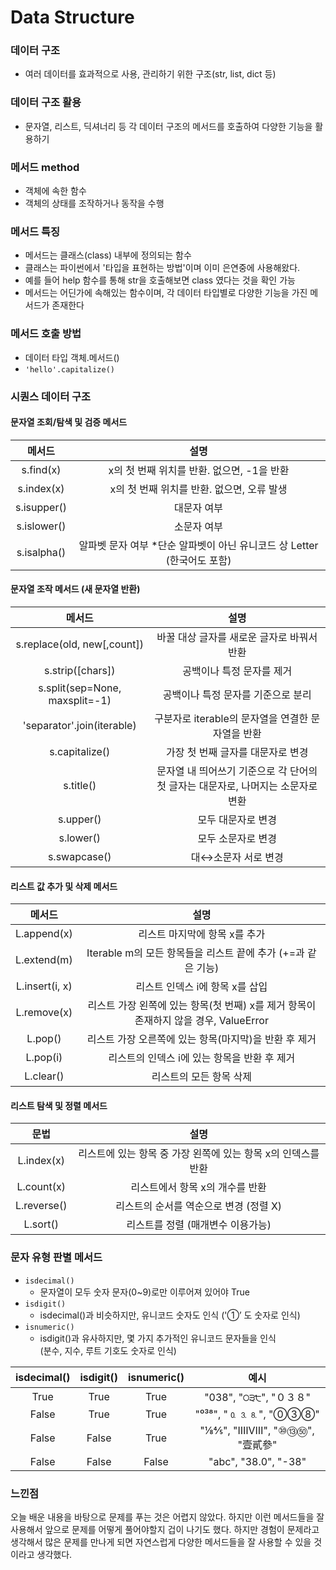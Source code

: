 # Data Structure

### 데이터 구조
- 여러 데이터를 효과적으로 사용, 관리하기 위한 구조(str, list, dict 등)

### 데이터 구조 활용
- 문자열, 리스트, 딕셔너리 등 각 데이터 구조의 메서드를 호출하여 다양한 기능을 활용하기

### 메서드 method
- 객체에 속한 함수
- 객체의 상태를 조작하거나 동작을 수행

### 메서드 특징
- 메서드는 클래스(class) 내부에 정의되는 함수
- 클래스는 파이썬에서 '타입을 표현하는 방법'이며 이미 은연중에 사용해왔다.
- 예를 들어 help 함수를 통해 str을 호출해보면 class 였다는 것을 확인 가능
- 메서드는 어딘가에 속해있는 함수이며, 각 데이터 타입별로 다양한 기능을 가진 메서드가 존재한다

### 메서드 호출 방법
- 데이터 타입 객체.메서드()
- `'hello'.capitalize()`


### 시퀀스 데이터 구조
#### 문자열 조회/탐색 및 검증 메서드
|        메서드      	|                                         설명                                        	|
|:------------------:	|:-----------------------------------------------------------------------------------:	|
|      s.find(x)     	|     x의   첫 번째 위치를 반환. 없으면,   -1을 반환                                  	|
|      s.index(x)    	|     x의   첫 번째 위치를 반환. 없으면,   오류 발생                                  	|
|     s.isupper()    	|     대문자 여부                                                                     	|
|     s.islower()    	|     소문자 여부                                                                   	|
|     s.isalpha()    	|     알파벳 문자 여부      *단순 알파벳이 아닌 유니코드 상 Letter (한국어도 포함)    	|

#### 문자열 조작 메서드 (새 문자열 반환)
|                  메서드                 	|                                              설명                                            	|
|:---------------------------------------:	|:--------------------------------------------------------------------------------------------:	|
|       s.replace(old,   new[,count])     	|     바꿀 대상 글자를 새로운 글자로 바꿔서 반환                                               	|
|             s.strip([chars])            	|     공백이나 특정 문자를 제거                                                                	|
|     s.split(sep=None,   maxsplit=-1)    	|     공백이나 특정 문자를 기준으로 분리                                                       	|
|       'separator'.join(iterable)      	|     구분자로 iterable의 문자열을 연결한 문자열을 반환                                           |
|              s.capitalize()             	|     가장   첫 번째   글자를   대문자로   변경                                                	|
|                 s.title()               	|     문자열 내 띄어쓰기 기준으로 각 단어의 첫 글자는 대문자로,      나머지는 소문자로 변환    	|
|                 s.upper()               	|     모두   대문자로 변경                                                                     	|
|                 s.lower()               	|     모두   소문자로 변경                                                                     	|
|               s.swapcase()              	|     대↔소문자 서로 변경                                                                      	|

#### 리스트 값 추가 및 삭제 메서드
|          메서드         	|                                                   설명                                                  	|
|:-----------------------:	|:-------------------------------------------------------------------------------------------------------:	|
|        L.append(x)      	|     리스트   마지막에 항목 x를   추가                                                                   	|
|        L.extend(m)      	|     Iterable m의   모든 항목들을 리스트 끝에 추가 (+=과   같은 기능)                                    	|
|     L.insert(i,   x)    	|     리스트   인덱스 i에 항목 x를 삽입                                                                   	|
|        L.remove(x)      	|     리스트   가장 왼쪽에 있는 항목(첫 번째)   x를   제거     항목이 존재하지 않을 경우,   ValueError    	|
|          L.pop()        	|     리스트   가장 오른쪽에 있는 항목(마지막)을   반환 후 제거                                           	|
|         L.pop(i)        	|     리스트의 인덱스 i에   있는 항목을 반환 후 제거                                                      	|
|         L.clear()       	|     리스트의 모든 항목 삭제                                                                             	|

#### 리스트 탐색 및 정렬 메서드
|               문법              	|                                   설명                                 	|
|:-------------------------------:	|:----------------------------------------------------------------------:	|
|     L.index(x)    	|     리스트에   있는 항목 중 가장 왼쪽에 있는 항목 x의 인덱스를 반환    	|
|            L.count(x)           	|     리스트에서 항목   x의 개수를 반환                                  	|
|            L.reverse()          	|     리스트의 순서를 역순으로 변경 (정렬 X)|
|             L.sort()            	|     리스트를 정렬 (매개변수   이용가능)                                	|\


### 문자 유형 판별 메서드
- `isdecimal()`
    - 문자열이 모두 숫자 문자(0~9)로만 이루어져 있어야 True
- `isdigit()`
    - isdecimal()과 비슷하지만, 유니코드 숫자도 인식 ('①’ 도 숫자로 인식)
- `isnumeric()`
    - isdigit()과 유사하지만, 몇 가지 추가적인 유니코드 문자들을 인식 <br>(분수, 지수, 루트 기호도 숫자로 인식)

|     isdecimal()    	|     isdigit()    	|     isnumeric()    	|                  예시                	|
|:------------------:	|:----------------:	|:------------------:	|:------------------------------------:	|
|         True       	|        True      	|         True       	|       "038",   "੦੩੮",   "０３８"     	|
|        False       	|        True      	|         True       	|          "⁰³⁸", "🄀⒊⒏", "⓪③⑧"         	|
|        False       	|       False      	|         True       	|     "⅛⅘", "ⅠⅢⅧ", "⑩⑬㊿", "壹貳參"    	|
|        False       	|       False      	|        False       	|          "abc", "38.0", "-38"        	|

### 느낀점
오늘 배운 내용을 바탕으로 문제를 푸는 것은 어렵지 않았다. 하지만 이런 메서드들을 잘 사용해서 앞으로 문제를 어떻게 풀어야할지 겁이 나기도 했다. 하지만 경험이 문제라고 생각해서 많은 문제를 만나게 되면 자연스럽게 다양한 메서드들을 잘 사용할 수 있을 것이라고 생각했다.